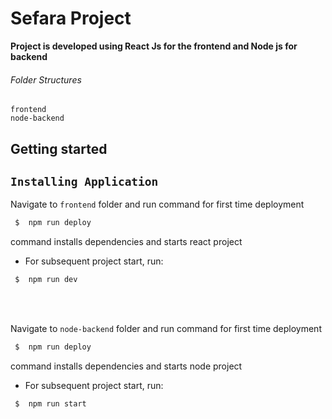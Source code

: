 # Sefara Project

<b>Project is developed using React Js for the frontend and Node js for backend</b>


<h6>Folder Structures</h6>

    frontend 
    node-backend 
 

<h2>Getting started </h2>
 

## ```Installing Application```

Navigate to `frontend` folder  and run command for first time deployment

```sh
 $  npm run deploy
```
command installs dependencies and starts react project

- For subsequent project start, run: 
```sh
 $  npm run dev
```

 
<br/>
<br/>

Navigate to `node-backend` folder  and run command for first time deployment

```sh
 $  npm run deploy
```
command installs dependencies and starts node project

- For subsequent project start, run:
```sh
 $  npm run start
```






 


